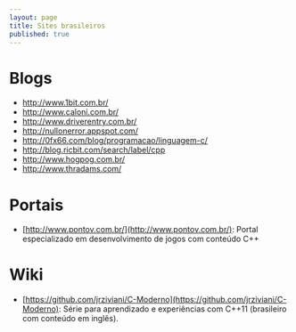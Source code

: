 ```yaml
---
layout: page
title: Sites brasileiros
published: true
---
```



# Blogs

- http://www.1bit.com.br/
- http://www.caloni.com.br/
- http://www.driverentry.com.br/
- http://nullonerror.appspot.com/
- http://0fx66.com/blog/programacao/linguagem-c/
- http://blog.ricbit.com/search/label/cpp
- http://www.hogpog.com.br/
- http://www.thradams.com/

# Portais

- [http://www.pontov.com.br/](http://www.pontov.com.br/): Portal especializado em desenvolvimento de jogos com conteúdo C++

# Wiki

- [https://github.com/jrziviani/C-Moderno](https://github.com/jrziviani/C-Moderno): Série para aprendizado e experiências com C++11 (brasileiro com conteúdo em inglês).
